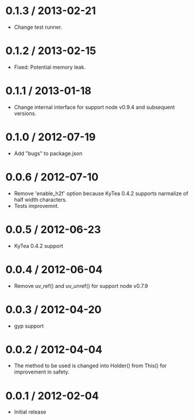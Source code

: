 0.1.3 / 2013-02-21
==================

  * Change test runner.

0.1.2 / 2013-02-15
==================

  * Fixed: Potential memory leak.

0.1.1 / 2013-01-18
==================

  * Change internal interface for support node v0.9.4 and subsequent versions.

0.1.0 / 2012-07-19
==================

  * Add "bugs" to package.json

0.0.6 / 2012-07-10
==================

  * Remove 'enable_h2f' option because KyTea 0.4.2 supports narmalize of half width characters.
  * Tests improvemnt.

0.0.5 / 2012-06-23
==================

  * KyTea 0.4.2 support

0.0.4 / 2012-06-04
==================

  * Remove uv_ref() and uv_unref() for support node v0.7.9

0.0.3 / 2012-04-20
==================

  * gyp support

0.0.2 / 2012-04-04
==================

  * The method to be used is changed into Holder() from This() for improvement in safety. 

0.0.1 / 2012-02-04
==================

  * Initial release
